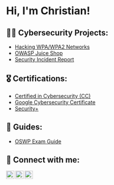 <h1>Hi, I'm Christian! </h1>  <script> src="https://tryhackme.com/badge/1823292"></script>

<h2> 👨‍💻 Cybersecurity Projects:</h2>

- [Hacking WPA/WPA2 Networks](https://github.com/cabby1234/ActiveDirectoryLab)
- [OWASP Juice Shop](https://github.com/cabby1234/OWASPJuiceShop)
- [Security Incident Report](https://github.com/cabby1234/SecurityIncidentReport)

  
<h2> 🎖️ Certifications:</h2>

- [Certified in Cybersecurity (CC)](https://www.credly.com/badges/bc460df7-3f89-45d4-b35d-4955edf75bc2/linked_in_profile)
- [Google Cybersecurity Certificate](https://www.credly.com/badges/dcd95dac-1adf-4471-a886-728fd3d6b1b3/linked_in_profile)
- [Security+](https://www.credly.com/badges/62ff37d6-a60c-4ffb-80b6-e1fd422fe7b0/linked_in_profile)

<h2> 📝 Guides:</h2>

- [OSWP Exam Guide](https://github.com/cabby1234/OSWP-Reference-Guide)

<h2> 🤳 Connect with me:</h2>

[<img align="left" alt="JoshMadakor | Twitter" width="22px" src="https://cdn.jsdelivr.net/npm/simple-icons@v3/icons/twitter.svg" />][twitter]
[<img align="left" alt="JoshMadakor | LinkedIn" width="22px" src="https://cdn.jsdelivr.net/npm/simple-icons@v3/icons/linkedin.svg" />][linkedin]
[<img align="left" alt="JoshMadakor | Instagram" width="22px" src="https://cdn.jsdelivr.net/npm/simple-icons@v3/icons/instagram.svg" />][instagram]

[twitter]: https://twitter.com/c_bermudez32
[instagram]: https://www.instagram.com/cbbermudez_/
[linkedin]: https://linkedin.com/in/christianberm

